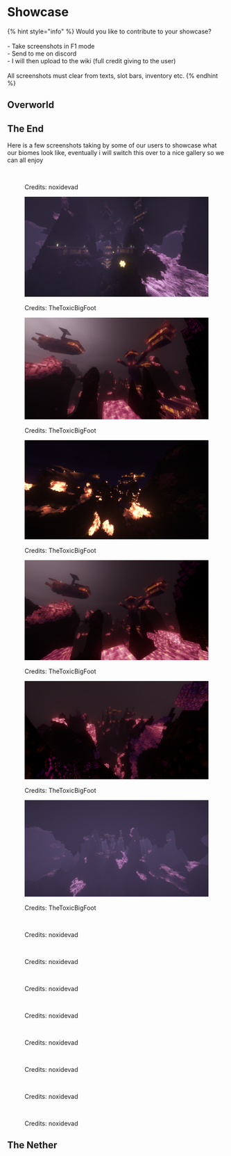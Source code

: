 # Showcase

{% hint style="info" %}
Would you like to contribute to your showcase? \
\
\- Take screenshots in F1 mode\
\- Send to me on discord\
\- I will then upload to the wiki (full credit giving to the user)\
\
All screenshots must clear from texts, slot bars, inventory etc.&#x20;
{% endhint %}

## Overworld



## The End

Here is a few screenshots taking by some of our users to showcase what our biomes look like, eventually i will switch this over to a nice gallery so we can all enjoy

<div>

<figure><img src=".gitbook/assets/yes.png" alt=""><figcaption><p>Credits: noxidevad</p></figcaption></figure>

 

<figure><img src=".gitbook/assets/toxic (1).png" alt=""><figcaption><p>Credits: TheToxicBigFoot</p></figcaption></figure>

 

<figure><img src=".gitbook/assets/toxic1 (1).png" alt=""><figcaption><p>Credits: TheToxicBigFoot</p></figcaption></figure>

 

<figure><img src=".gitbook/assets/toxic2 (1).png" alt=""><figcaption><p>Credits: TheToxicBigFoot</p></figcaption></figure>

 

<figure><img src=".gitbook/assets/toxic3 (1).png" alt=""><figcaption><p>Credits: TheToxicBigFoot</p></figcaption></figure>

 

<figure><img src=".gitbook/assets/toxic4.png" alt=""><figcaption><p>Credits: TheToxicBigFoot</p></figcaption></figure>

 

<figure><img src=".gitbook/assets/unknown.png" alt=""><figcaption><p>Credits: TheToxicBigFoot</p></figcaption></figure>

 

<figure><img src=".gitbook/assets/2022-10-20_16.43.33.png" alt=""><figcaption><p>Credits: noxidevad</p></figcaption></figure>

 

<figure><img src=".gitbook/assets/2022-10-20_16.49.44.png" alt=""><figcaption><p>Credits: noxidevad</p></figcaption></figure>

 

<figure><img src=".gitbook/assets/2022-10-20_16.54.33.png" alt=""><figcaption><p>Credits: noxidevad</p></figcaption></figure>

 

<figure><img src=".gitbook/assets/2022-10-20_17.05.01.png" alt=""><figcaption><p>Credits: noxidevad</p></figcaption></figure>

 

<figure><img src=".gitbook/assets/2022-10-20_17.06.35.png" alt=""><figcaption><p>Credits: noxidevad</p></figcaption></figure>

 

<figure><img src=".gitbook/assets/2022-10-20_17.06.46.png" alt=""><figcaption><p>Credits: noxidevad</p></figcaption></figure>

 

<figure><img src=".gitbook/assets/2022-10-20_17.07.29.png" alt=""><figcaption><p>Credits: noxidevad</p></figcaption></figure>

 

<figure><img src=".gitbook/assets/2022-10-20_17.07.44.png" alt=""><figcaption><p>Credits: noxidevad</p></figcaption></figure>

</div>

## The Nether
